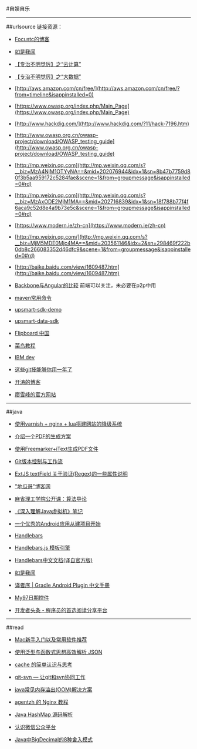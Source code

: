 
#自娱自乐


***

##urlsource 链接资源：

- [Focustc的博客](http://blog.sina.com.cn/s/blog_631d3a630101nb77.html)

- [如是我闻](http://pkaq.github.io/)

- [【专治不明觉厉】之“云计算”](http://www.huxiu.com/article/31152/1.html)

- [【专治不明觉厉】之“大数据”](http://www.huxiu.com/article/31457/1.html
)

- [http://aws.amazon.com/cn/free/](http://aws.amazon.com/cn/free/?from=timeline&isappinstalled=0)

- [https://www.owasp.org/index.php/Main_Page](https://www.owasp.org/index.php/Main_Page)

- [http://www.hackdig.com/](http://www.hackdig.com/?11/hack-7196.htm)

- [http://www.owasp.org.cn/owasp-project/download/OWASP_testing_guide](http://www.owasp.org.cn/owasp-project/download/OWASP_testing_guide)

- [http://mp.weixin.qq.com](http://mp.weixin.qq.com/s?__biz=MzA4NjM1OTYyNA==&mid=202076944&idx=1&sn=8b47b7759d80f3b5aa959172c5284fae&scene=1&from=groupmessage&isappinstalled=0#rd)

- [http://mp.weixin.qq.com](http://mp.weixin.qq.com/s?__biz=MzAxODE2MjM1MA==&mid=202716839&idx=1&sn=18f788b77f4f6aca9c52d8e4a9b73e5c&scene=1&from=groupmessage&isappinstalled=0#rd)

- [https://www.modern.ie/zh-cn](https://www.modern.ie/zh-cn)

- [http://mp.weixin.qq.com/](http://mp.weixin.qq.com/s?__biz=MjM5MDE0Mjc4MA==&mid=203561146&idx=2&sn=298469f222b0db8c266083352d46dfc9&scene=1&from=groupmessage&isappinstalled=0#rd)

- [http://baike.baidu.com/view/1609487.htm](http://baike.baidu.com/view/1609487.htm)

- [Backbone与Angular的比较](http://www.infoq.com/cn/articles/backbone-vs-angular) 前端可以关注，未必要在p2p中用

- [maven常用命令](http://cjch.iteye.com/blog/940855)

- [upsmart-sdk-demo](https://github.com/huangkunyhx/upsmart-sdk-demo)
- [upsmart-data-sdk](https://github.com/huangkunyhx/upsmart-data-sdk)

- [Flipboard 中国](http://www.flipboard.cn/explore)

- [菜鸟教程](http://www.runoob.com/)

- [IBM dev](https://www.ibm.com/developerworks/cn/)

- [这些git技能够你用一年了](http://www.cnblogs.com/pyer/p/4752770.html)

- [开涛的博客](http://jinnianshilongnian.iteye.com/)

- [廖雪峰的官方网站](http://www.liaoxuefeng.com/)

***

##java
- [使用varnish + nginx + lua搭建网站的降级系统](http://www.bo56.com/%E4%BD%BF%E7%94%A8varnish-nginx-lua%E6%90%AD%E5%BB%BA%E7%BD%91%E7%AB%99%E7%9A%84%E9%99%8D%E7%BA%A7%E7%B3%BB%E7%BB%9F/)

- [介绍一个PDF的生成方案](http://downpour.iteye.com/blog/509417?page=4)
- [使用Freemarker+iText生成PDF文件](http://mazhiyuan.iteye.com/blog/849032)

- [Git版本控制与工作流](http://www.jianshu.com/p/67afe711c731)

- [ExtJS textField 关于验证(Regex)的一些属性说明](http://blog.csdn.net/z363115269/article/details/8988518)

- ["地瓜哥"博客网](http://www.diguage.com/archives/41.html)

- [麻省理工学院公开课：算法导论](http://v.163.com/special/opencourse/algorithms.html)

- [《深入理解Java虚拟机》笔记](http://www.cnblogs.com/tianchi/archive/2012/11/11/2761631.html)

- [一个优秀的Android应用从建项目开始](http://www.jianshu.com/p/d9e4ddd1c530)

- [Handlebars](http://handlebarsjs.com/)
- [Handlebars.js 模板引擎](http://www.ghostchina.com/introducing-the-handlebars-js-templating-engine/)
- [Handlebars中文文档(译自官方版)](http://segmentfault.com/a/1190000000342636?from=androidqq)

- [如是我闻](http://pkaq.github.io/)

- [译者序 | Gradle Android Plugin 中文手册](https://chaosleong.gitbooks.io/gradle-for-android/content/)

- [My97日期控件](http://www.my97.net/dp/demo/resource/2.4.asp)

- [开发者头条 - 程序员的首选阅读分享平台](http://toutiao.io/)

***

##read

- [Mac新手入门以及常用软件推荐](http://wsgzao.github.io/post/mac/)

- [使用泛型与函数式思想高效解析 JSON](http://swift.gg/2015/08/26/efficient-json-in-swift-with-functional-concepts-and-generics/)

- [cache 的简单认识与思考](http://github.tiankonguse.com/blog/2015/08/30/cache-think-record/)

- [git-svn — 让git和svn协同工作](http://blog.chinaunix.net/uid-11639156-id-3077471.html)

- [java常见内存溢出(OOM)解决方案](http://wustrive2008.github.io/2015/09/01/java/Java%E5%B8%B8%E8%A7%81%E5%86%85%E5%AD%98%E6%BA%A2%E5%87%BA(OOM)%E8%A7%A3%E5%86%B3%E6%96%B9%E6%A1%88/)

- [agentzh 的 Nginx 教程](https://openresty.org/download/agentzh-nginx-tutorials-zhcn.html)

- [Java HashMap 源码解析](http://liujiacai.net/blog/2015/09/03/java-hashmap/)

- [认识微信公众平台](http://bss.csdn.net/m/topic/learning_path_weixin/frame_intro?id=1662&nav=%E5%BE%AE%E4%BF%A1%E5%BC%80%E5%8F%91%E5%AD%A6%E4%B9%A0%E8%B7%AF%E7%BA%BF&nav_two=%E8%AE%A4%E8%AF%86%E5%BE%AE%E4%BF%A1%E5%85%AC%E4%BC%97%E5%B9%B3%E5%8F%B0)

- [Java中BigDecimal的8种舍入模式](http://www.bdqn.cn/news/201311/11834.shtml)



